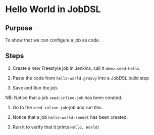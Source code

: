 # Hello World in JobDSL

## Purpose

To show that we can configure a job as code.

## Steps

1. Create a new Freestyle job in Jenkins, call it `demo-seed-hello`

1. Paste the code from `hello-world.groovy` into a JobDSL build step

1. Save and Run the job.

NB: Notice that a job `seed-inline-job` has been created.

1. Go to the `seed-inline-job`-job and run this.

1. Notice that a job `hello-world-seedet` has been created.

1. Run it to verify that it prints `Hello, World!`
